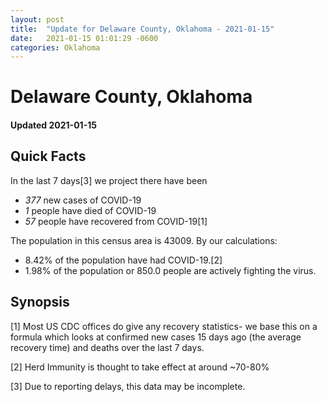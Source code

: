 ```yaml
---
layout: post
title:  "Update for Delaware County, Oklahoma - 2021-01-15"
date:   2021-01-15 01:01:29 -0600
categories: Oklahoma
---
```


# Delaware County, Oklahoma
#### Updated 2021-01-15

## Quick Facts

In the last 7 days[3] we project there have been
- *377* new cases of COVID-19
- *1* people have died of COVID-19
- *57* people have recovered from COVID-19[1]

The population in this census area is 43009. By our calculations:
- 8.42% of the population have had COVID-19.[2]
- 1.98% of the population or 850.0 people are actively fighting the virus.

## Synopsis




[1] Most US CDC offices do give any recovery statistics- we base this on a formula which looks at confirmed new cases
15 days ago (the average recovery time) and deaths over the last 7 days.

[2] Herd Immunity is thought to take effect at around ~70-80%

[3] Due to reporting delays, this data may be incomplete.
 
    